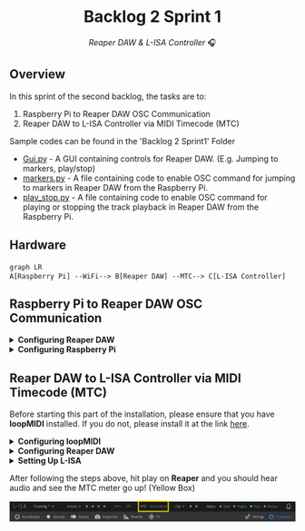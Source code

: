 <h1 align="center">
  Backlog 2 Sprint 1
</h1>

<p align="center">
  <i align="center">Reaper DAW & L-ISA Controller </i>🎧
</p>

## Overview
In this sprint of the second backlog, the tasks are to:
1. Raspberry Pi to Reaper DAW OSC Communication
2. Reaper DAW to L-ISA Controller via MIDI Timecode (MTC)

Sample codes can be found in the 'Backlog 2 Sprint1' Folder

* [Gui.py](./Gui.py) - A GUI containing controls for Reaper DAW. (E.g. Jumping to markers, play/stop)
* [markers.py](./markers.py) - A file containing code to enable OSC command for jumping to markers in Reaper DAW from the Raspberry Pi.
* [play_stop.py](./play_stop.py) - A file containing code to enable OSC command for playing or stopping the track playback in Reaper DAW from the Raspberry Pi.

## Hardware
```mermaid
graph LR
A[Raspberry Pi] --WiFi--> B[Reaper DAW] --MTC--> C[L-ISA Controller]
```

## Raspberry Pi to Reaper DAW OSC Communication
<details><summary><b>Configuring Reaper DAW</b></summary>
  
1. Go to <b>Reaper Preferences</b> using the shortcut `Ctrl + P`
  
2. Navigate to **Control/OSC/Web** (Purple Box)
  
3. Click on `Add` to configure a new OSC device.

   ![alt text](./diagram/reaper_preference.png)

    *Reaper Preference Windows*
  
    *Image taken from Huats-Club*

4. Configure **new OSC Device** as shown in the picture below.

   <img src ="./diagram/reaper_osc_device.png" width=637px height=459px>

   *Image taken from Huats-Club*
   
</details>

<details><summary><b>Configuring Raspberry Pi</b></summary>
  
  1. Create a directory folder for the [GUI](./Backlog%202%20Sprint1/Gui.py), [Markers](./Backlog%202%20Sprint1/markers.py) and [Play_stop](./Backlog%202%20Sprint1/play_stop.py) files. For example, we can name this folder *reaper*.

     ```
     mkdir reaper
     ```

  2. Please copy the files below into the folder directory `~/reaper`

     ```
     Gui.py
     markers.py
     play_stop.py
     ```

  3. Edit the IP address in the various files to that of the Laptop that is running reaper

     - Line 19 of `markers.py`
       
       ```
       PI_A_ADDR = "REAPER LAPTOP IP ADDR"
       ```
       
     - Line 19 of `play_stop.py`

       ```
       PI_A_ADDR = "REAPER LAPTOP IP ADDR"
       ```

  4. Run the GUI file, where it has called markers and play_stop functions from the markers.py and play_stop.py. If the files were installed properly and the OSC was configured correctly, the Play/Stop button will Play and Stop the track, and the marker buttons will send the playback to the various markers.

     ```
       python3 Gui.py
     ```
     
</details>

## Reaper DAW to L-ISA Controller via MIDI Timecode (MTC)
Before starting this part of the installation, please ensure that you have **loopMIDI** installed. If you do not, please install it at the link [here](https://www.tobias-erichsen.de/software/loopmidi.html).

<details><summary><b>Configuring loopMIDI</b></summary>
  
After installation of loopMIDI, create a new port by just:
1. Typing in any name you would like for your MIDI port (Red Box), in this case, the port name will be called me2me.
2. Press the '+' button (Yellow Box)
   
   <img src="./diagram/loopMIDIconfig.png">

   *loopMIDI Setup Page*
   
</details>

<details><summary><b>Configuring Reaper DAW</b></summary>

1. Go to **Reaper Preferences** by pressing `Ctrl + P`
   
2. Navigate to **VST** (Yellow Box)

3. Enter the path to the folder where your L-ISA plugins are installed e.g: (Red Box)
```
c:\Program Files\L-Acoustics\L-ISA Controller\VST3\
```
4. Hit Rescan (Blue Box)

   <img src="./diagram/ReaperConfig.png">

   *Reaper Config Menu*

5. Still in the Reaper Preferences, navigate to Audio (Yellow Box), then to Devices. (Red Box)

6. Select L-ISA Audio Bridge as an audio device. (Blue Box)

7. Select the Output Range that you want to use. (Black Box)

   <img src="./diagram/ReaperConfig2.png">

   *Reaper Config Menu - Audio Devices*

8. Still in Reaper Preferences under Audio, go to MIDI Devices (Yellow Box)

9. Select the loopMIDI Port in the MIDI Output List (Red Box)

10. If not enabled, right-click on it and select "Enable Output" (Blue Box)

    <img src="./diagram/ReaperConfig3.png">

    *Reaper Config Menu - MIDI Devices*

    <img src ="./diagram/ReaperConfig4.png">

    *Reaper Enable Output - MIDI*

11. By pressing the **Insert** (Yellow Box) and **SMPTE LTC/MTC Timecode Generator** (Red Box), insert a Timecode Generator

    <img src="./diagram/TimecodeGen.png">

    *Insert Timecode Generator*

12. Select the Timecode Generator Track and open it's source properties by pressing `Ctrl + F2`

13. If not done, click the **Send MIDI(MTC)** button to enable MIDI Timecode instead of LTC. (Blue Box)

14. Press Apply. (Black Box)

    <img src="./diagram/TimecodeGen2.png">

    *Change to MTC*

</details>

<details><summary><b>Setting Up L-ISA</b></summary>

  1. Open L-ISA Processor

  2. Select your audio output, in this example, my headphones output. (Yellow Box)

     <img src="./diagram/LisaProcessor.png">

     *Change Audio Output*

  3. Open L-ISA Controller
     
  4. Go to Processors (Yellow Box)

  5. Connect to the Processor Desktop (Red Box)

     <img src="./diagram/LisaController.png">

     *Connecting L-ISA Processor to L-ISA Controller*

  6. Go to **Settings** (Yellow Box) then to **MIDI** (Red Box)

  7. Ensure the circle for **MTC** is highlighted (Blue Box)

     <img src="./diagram/LISAmtc.png">

     *Enabling MTC on L-ISA Controller*
     
</details>

After following the steps above, hit play on **Reaper** and you should hear audio and see the MTC meter go up! (Yellow Box)

<img src="./diagram/LisaController2.png">
